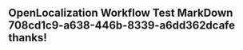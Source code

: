 <properties
ms.topic="hero-topic1"
ms.test1="hero-topic"
ms.test2="test"/>

## OpenLocalization Workflow Test MarkDown 708cd1c9-a638-446b-8339-a6dd362dcafe thanks!
